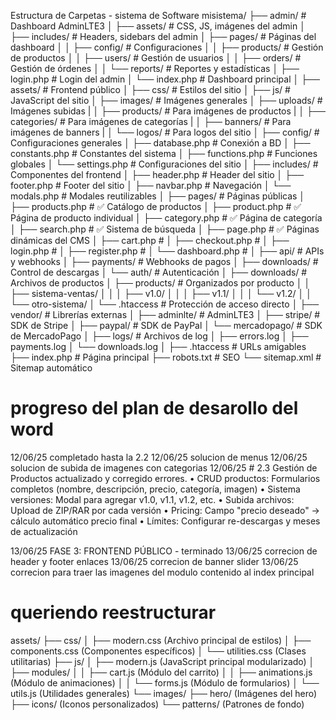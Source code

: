 Estructura de Carpetas - sistema de Software
misistema/
├── admin/                          # Dashboard AdminLTE3
│   ├── assets/                     # CSS, JS, imágenes del admin
│   ├── includes/                   # Headers, sidebars del admin
│   ├── pages/                      # Páginas del dashboard
│   │   ├── config/                 # Configuraciones
│   │   ├── products/               # Gestión de productos
│   │   ├── users/                  # Gestión de usuarios
│   │   ├── orders/                 # Gestión de órdenes
│   │   └── reports/                # Reportes y estadísticas
│   ├── login.php                   # Login del admin
│   └── index.php                   # Dashboard principal
│
├── assets/                         # Frontend público
│   ├── css/                        # Estilos del sitio
│   ├── js/                         # JavaScript del sitio
│   ├── images/                     # Imágenes generales
│   ├── uploads/                    # Imágenes subidas
|   │   ├── products/                   # Para imágenes de productos
|   │   ├── categories/                 # Para imágenes de categorías 
|   │   ├── banners/                    # Para imágenes de banners 
|   │   └── logos/                      # Para logos del sitio 
│
├── config/                         # Configuraciones generales
│   ├── database.php                # Conexión a BD
│   ├── constants.php               # Constantes del sistema
│   ├── functions.php               # Funciones globales
│   └── settings.php                # Configuraciones del sitio
│
├── includes/                       # Componentes del frontend
│   ├── header.php                  # Header del sitio
│   ├── footer.php                  # Footer del sitio
│   ├── navbar.php                  # Navegación
│   └── modals.php                  # Modales reutilizables
│
├── pages/                          # Páginas públicas
│   ├── products.php                # ✅ Catálogo de productos
│   ├── product.php                 # ✅ Página de producto individual
│   ├── category.php                # ✅ Página de categoría
│   ├── search.php                  # ✅ Sistema de búsqueda
│   ├── page.php                    # ✅ Páginas dinámicas del CMS
│   ├── cart.php                    # 
│   ├── checkout.php                # 
│   ├── login.php                   # 
│   ├── register.php                # 
│   └── dashboard.php               # 
│
├── api/                            # APIs y webhooks
│   ├── payments/                   # Webhooks de pagos
│   ├── downloads/                  # Control de descargas
│   └── auth/                       # Autenticación
│
├── downloads/                      # Archivos de productos
│   ├── products/                   # Organizados por producto
│   │   ├── sistema-ventas/
│   │   │   ├── v1.0/
│   │   │   ├── v1.1/
│   │   │   └── v1.2/
│   │   └── otro-sistema/
│   └── .htaccess                   # Protección de acceso directo
│
├── vendor/                         # Librerías externas
│   ├── adminlte/                   # AdminLTE3
│   ├── stripe/                     # SDK de Stripe
│   ├── paypal/                     # SDK de PayPal
│   └── mercadopago/                # SDK de MercadoPago
│
├── logs/                           # Archivos de log
│   ├── errors.log
│   ├── payments.log
│   └── downloads.log
│
├── .htaccess                       # URLs amigables
├── index.php                       # Página principal
├── robots.txt                      # SEO
└── sitemap.xml                     # Sitemap automático

# progreso del plan de desarollo del word
12/06/25 completado hasta la 2.2
12/06/25 solucion de menus
12/06/25 solucion de subida de imagenes con categorias 
12/06/25  # 2.3 Gestión de Productos actualizado y corregido errores. 
•	CRUD productos: Formularios completos (nombre, descripción, precio, categoría, imagen)
•	Sistema versiones: Modal para agregar v1.0, v1.1, v1.2, etc.
•	Subida archivos: Upload de ZIP/RAR por cada versión
•	Pricing: Campo "precio deseado" → cálculo automático precio final
•	Límites: Configurar re-descargas y meses de actualización

13/06/25 FASE 3: FRONTEND PÚBLICO - terminado 
13/06/25 correcion de header y footer enlaces 
13/06/25 correcion de banner slider 
13/06/25 correcion para traer las imagenes del modulo contenido al index principal

# queriendo reestructurar
assets/
├── css/
│   ├── modern.css          (Archivo principal de estilos)
│   ├── components.css      (Componentes específicos)
│   └── utilities.css       (Clases utilitarias)
├── js/
│   ├── modern.js          (JavaScript principal modularizado)
│   ├── modules/
│   │   ├── cart.js        (Módulo del carrito)
│   │   ├── animations.js  (Módulo de animaciones)
│   │   └── forms.js       (Módulo de formularios)
│   └── utils.js           (Utilidades generales)
└── images/
    ├── hero/              (Imágenes del hero)
    ├── icons/             (Iconos personalizados)
    └── patterns/          (Patrones de fondo)